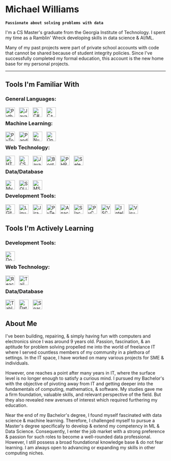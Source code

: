 # Michael Williams

**`Passionate about solving problems with data`**

I'm a CS Master's graduate from the Georgia Institute of Technology. I spent my time as a Ramblin' Wreck developing skills in data science & AI/ML. 
<br />

Many of my past projects were part of private school accounts with code that cannot be shared because of student integrity policies. 
Since I've successfully completed my formal education, this account is the new home base for my personal projects. 

---
## Tools I'm Familiar With 

### General Languages:
<img align="left" alt="Python" width="30px" style="padding-right:10px;" src="https://cdn.jsdelivr.net/gh/devicons/devicon/icons/python/python-plain.svg" />
<img align="left" alt="Java" width="30px" style="padding-right:10px;" src="https://cdn.jsdelivr.net/gh/devicons/devicon/icons/java/java-original.svg"/>
<img align="left" alt="C#" width="30px" style="padding-right:10px;" src="https://cdn.jsdelivr.net/gh/devicons/devicon/icons/csharp/csharp-line.svg" />
<img align="left" alt="C++" width="30px" style="padding-right:10px;" src="https://cdn.jsdelivr.net/gh/devicons/devicon/icons/cplusplus/cplusplus-line.svg" />

<br />

### Machine Learning:
<img align="left" alt="PyTorch" width="30px" style="padding-right:10px;" src="https://cdn.jsdelivr.net/gh/devicons/devicon/icons/pytorch/pytorch-original.svg" />
<img align="left" alt="Pandas" width="30px" style="padding-right:10px;" src="https://cdn.jsdelivr.net/gh/devicons/devicon/icons/pandas/pandas-original.svg" />
<img align="left" alt="Numpy" width="30px" style="padding-right:10px;" src="https://cdn.jsdelivr.net/gh/devicons/devicon/icons/numpy/numpy-original.svg" />
<img align="left" alt="OpenCV" width="30px" style="padding-right:10px;" src="https://cdn.jsdelivr.net/gh/devicons/devicon/icons/opencv/opencv-original.svg" />


<br />

### Web Technology:
<img align="left" alt="HTML" width="30px" style="padding-right:10px;" src="https://cdn.jsdelivr.net/gh/devicons/devicon/icons/html5/html5-plain.svg" />
<img align="left" alt="CSS" width="30px" style="padding-right:10px;" src="https://cdn.jsdelivr.net/gh/devicons/devicon/icons/css3/css3-plain.svg" />
<img align="left" alt="JavaScript" width="30px" style="padding-right:10px;" src="https://cdn.jsdelivr.net/gh/devicons/devicon/icons/javascript/javascript-plain.svg" />
<img align="left" alt="BootStrap" width="30px" style="padding-right:10px;" src="https://cdn.jsdelivr.net/gh/devicons/devicon/icons/bootstrap/bootstrap-original.svg" />
<img align="left" alt="PHP" width="30px" style="padding-right:10px;" src="https://cdn.jsdelivr.net/gh/devicons/devicon/icons/php/php-original.svg" />
<img align="left" alt="Selenium" width="30px" style="padding-right:10px;" src="https://cdn.jsdelivr.net/gh/devicons/devicon/icons/selenium/selenium-original.svg" />

<br />

### Data/Database
<img align="left" alt="MySQL" width="30px" style="padding-right:10px;" src="https://cdn.jsdelivr.net/gh/devicons/devicon/icons/mysql/mysql-original.svg" />
<img align="left" alt="SQLite" width="30px" style="padding-right:10px;" src="https://cdn.jsdelivr.net/gh/devicons/devicon/icons/sqlite/sqlite-original.svg" />
<img align="left" alt="MSSQLServer" width="30px" style="padding-right:10px;" src="https://cdn.jsdelivr.net/gh/devicons/devicon/icons/microsoftsqlserver/microsoftsqlserver-plain.svg" />

<br />

### Development Tools:
<img align="left" alt="Git" width="30px" style="padding-right:10px;" src="https://cdn.jsdelivr.net/gh/devicons/devicon/icons/git/git-original.svg" />
<img align="left" alt="Linux" width="30px" style="padding-right:10px;" src="https://cdn.jsdelivr.net/gh/devicons/devicon/icons/linux/linux-original.svg" />
<img align="left" alt="Jira" width="30px" style="padding-right:10px;" src="https://cdn.jsdelivr.net/gh/devicons/devicon/icons/jira/jira-original.svg" />
<img align="left" alt="PyTest" width="30px" style="padding-right:10px;" src="https://cdn.jsdelivr.net/gh/devicons/devicon/icons/pytest/pytest-original.svg" />
<img align="left" alt="Anaconda" width="30px" style="padding-right:10px;" src="https://cdn.jsdelivr.net/gh/devicons/devicon/icons/anaconda/anaconda-original.svg" />
<img align="left" alt="Slack" width="30px" style="padding-right:10px;" src="https://cdn.jsdelivr.net/gh/devicons/devicon/icons/slack/slack-original.svg" />
<img align="left" alt="PyCharm" width="30px" style="padding-right:10px;" src="https://cdn.jsdelivr.net/gh/devicons/devicon/icons/pycharm/pycharm-original.svg" />
<img align="left" alt="VSCode" width="30px" style="padding-right:10px;" src="https://cdn.jsdelivr.net/gh/devicons/devicon/icons/vscode/vscode-original.svg" />
<img align="left" alt="IntelliJ" width="30px" style="padding-right:10px;" src="https://cdn.jsdelivr.net/gh/devicons/devicon/icons/intellij/intellij-original.svg" />
<img align="left" alt="Visual Studio" width="30px" style="padding-right:10px;" src="https://cdn.jsdelivr.net/gh/devicons/devicon/icons/visualstudio/visualstudio-plain.svg" />

<br />
<br />

## Tools I'm Actively Learning

### Development Tools:
<img align="left" alt="Docker" width="30px" style="padding-right:10px;" src="https://cdn.jsdelivr.net/gh/devicons/devicon/icons/docker/docker-plain.svg" />

<br />

### Web Technology:
<img align="left" alt="React" width="30px" style="padding-right:10px;" src="https://cdn.jsdelivr.net/gh/devicons/devicon/icons/react/react-original.svg" />
<img align="left" alt="Tailwind" width="30px" style="padding-right:10px;" src="https://cdn.jsdelivr.net/gh/devicons/devicon/icons/tailwindcss/tailwindcss-original.svg" />

<br />

### Data/Database
<img align="left" alt="Tableau" width="30px" style="padding-right:10px;" src="https://live.staticflickr.com/979/42099499622_eca95d19b4_w.jpg" />
<img align="left" alt="Databricks" width="30px" style="padding-right:10px;" src="https://encrypted-tbn0.gstatic.com/images?q=tbn:ANd9GcRlGfLrroZHGo6xgWH4TssDW3lSrGQRSTCvThbvfpqCMSqZ5UgoLo-FkERbhPqif1nK70Y&usqp=CAU" />
<img align="left" alt="Spark" width="30px" style="padding-right:10px;" src="https://cdn.icon-icons.com/icons2/2699/PNG/512/apache_spark_logo_icon_170560.png" />


<br />
<br />

## About Me 

I've been building, repairing, & simply having fun with computers and electronics since I was around 9 years old. Passion, fascination, & an aptitude for problem solving propelled me into the world of freelance IT where I served countless members of my community in a plethora of settings. In the IT space, I have worked on many various projects for SME & individuals. 

However, one reaches a point after many years in IT, where the surface level is no longer enough to satisfy a curious mind. I pursued my Bachelor's with the objective of pivoting away from IT and getting deeper into the fundamentals of computing, mathematics, & software. My studies gave me a firm foundation, valuable skills, and relevant perspective of the field. But they also revealed new avenues of interest which required furthering my education.

Near the end of my Bachelor's degree, I found myself fascinated with data science & machine learning. Therefore, I challenged myself to pursue a Master's degree specifically to develop & extend my competency in ML & Data Science. Consequently, I enter the job market with a strong preference & passion for such roles to become a well-rounded data professional. However, I still possess a broad foundational knowledge base & do not fear learning. I am always open to advancing or expanding my skills in other computing niches.

